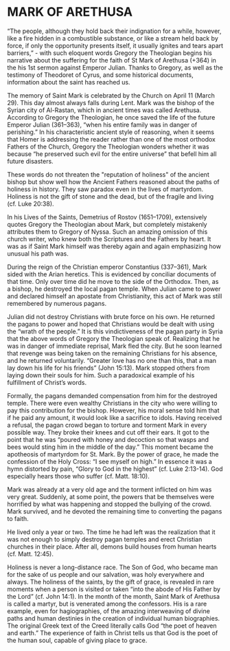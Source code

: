 # MARK OF ARETHUSA

“The people, although they hold back their indignation for a while, however, like a fire hidden in a combustible substance, or like a stream held back by force, if only the opportunity presents itself, it usually ignites and tears apart barriers,” - with such eloquent words Gregory the Theologian begins his narrative about the suffering for the faith of St Mark of Arethusa (+364) in the his 1st sermon against Emperor Julian. Thanks to Gregory, as well as the testimony of Theodoret of Cyrus, and some historical documents, information about the saint has reached us.

The memory of Saint Mark is celebrated by the Church on April 11 (March 29). This day almost always falls during Lent. Mark was the bishop of the Syrian city of Al-Rastan, which in ancient times was called Arethusa. According to Gregory the Theologian, he once saved the life of the future Emperor Julian (361–363), “when his entire family was in danger of perishing.” In his characteristic ancient style of reasoning, when it seems that Homer is addressing the reader rather than one of the most orthodox Fathers of the Church, Gregory the Theologian wonders whether it was because “he preserved such evil for the entire universe” that befell him all future disasters.

These words do not threaten the "reputation of holiness" of the ancient bishop but show well how the Ancient Fathers reasoned about the paths of holiness in history. They saw paradox even in the lives of martyrdom. Holiness is not the gift of stone and the dead, but of the fragile and living (cf. Luke 20:38).

In his Lives of the Saints, Demetrius of Rostov (1651–1709), extensively quotes Gregory the Theologian about Mark, but completely mistakenly attributes them to Gregory of Nyssa. Such an amazing omission of this church writer, who knew both the Scriptures and the Fathers by heart. It was as if Saint Mark himself was thereby again and again emphasizing how unusual his path was.

During the reign of the Christian emperor Constantius (337–361), Mark sided with the Arian heretics. This is evidenced by conciliar documents of that time. Only over time did he move to the side of the Orthodox. Then, as a bishop, he destroyed the local pagan temple. When Julian came to power and declared himself an apostate from Christianity, this act of Mark was still remembered by numerous pagans.

Julian did not destroy Christians with brute force on his own. He returned the pagans to power and hoped that Christians would be dealt with using the “wrath of the people.” It is this vindictiveness of the pagan party in Syria that the above words of Gregory the Theologian speak of. Realizing that he was in danger of immediate reprisal, Mark fled the city. But he soon learned that revenge was being taken on the remaining Christians for his absence, and he returned voluntarily. “Greater love has no one than this, that a man lay down his life for his friends” (John 15:13). Mark stopped others from laying down their souls for him. Such a paradoxical example of his fulfillment of Christ’s words.

Formally, the pagans demanded compensation from him for the destroyed temple. There were even wealthy Christians in the city who were willing to pay this contribution for the bishop. However, his moral sense told him that if he paid any amount, it would look like a sacrifice to idols. Having received a refusal, the pagan crowd began to torture and torment Mark in every possible way. They broke their knees and cut off their ears. It got to the point that he was “poured with honey and decoction so that wasps and bees would sting him in the middle of the day.” This moment became the apotheosis of martyrdom for St. Mark. By the power of grace, he made the confession of the Holy Cross: “I see myself on high.” In essence it was a hymn distorted by pain, “Glory to God in the highest” (cf. Luke 2:13-14). God especially hears those who suffer (cf. Matt. 18:10).

Mark was already at a very old age and the torment inflicted on him was very great. Suddenly, at some point, the powers that be themselves were horrified by what was happening and stopped the bullying of the crowd. Mark survived, and he devoted the remaining time to converting the pagans to faith.

He lived only a year or two. The time he had left was the realization that it was not enough to simply destroy pagan temples and erect Christian churches in their place. After all, demons build houses from human hearts (cf. Matt. 12:45).

Holiness is never a long-distance race. The Son of God, who became man for the sake of us people and our salvation, was holy everywhere and always. The holiness of the saints, by the gift of grace, is revealed in rare moments when a person is visited or taken “into the abode of His Father by the Lord” (cf. John 14:1). In the month of the month, Saint Mark of Arethusa is called a martyr, but is venerated among the confessors. His is a rare example, even for hagiographies, of the amazing interweaving of divine paths and human destinies in the creation of individual human biographies. The original Greek text of the Creed literally calls God “the poet of heaven and earth.” The experience of faith in Christ tells us that God is the poet of the human soul, capable of giving place to grace.

